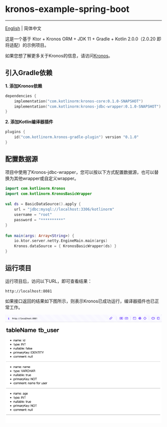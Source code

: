 # kronos-example-spring-boot

-------------------------

[English](https://github.com/Kronos-orm/kronos-example-ktor/blob/main/README.md) | 简体中文

这是一个基于 Ktor + Kronos ORM + JDK 11 + Gradle + Kotlin 2.0.0（2.0.20 即将适配）的示例项目。

如果您想了解更多关于Kronos的信息，请访问[Kronos](https://www.kotlinorm.com/)。

## 引入Gradle依赖

**1. 添加Kronos依赖**

```kts
dependencies {
    implementation("com.kotlinorm:kronos-core:0.1.0-SNAPSHOT")
    implementation("com.kotlinorm:kronos-jdbc-wrapper:0.1.0-SNAPSHOT")
}
```

**2. 添加Kotlin编译器插件**

```kts
plugins {
    id("com.kotlinorm.kronos-gradle-plugin") version "0.1.0"
}
```

## 配置数据源

项目中使用了Kronos-jdbc-wrapper，您可以按以下方式配置数据源，也可以替换为其他wrapper或自定义wrapper。

```kotlin
import com.kotlinorm.Kronos
import com.kotlinorm.KronosBasicWrapper

val ds = BasicDataSource().apply {
    url = "jdbc:mysql://localhost:3306/kotlinorm"
    username = "root"
    password = "**********"
}

fun main(args: Array<String>) {
    io.ktor.server.netty.EngineMain.main(args)
    Kronos.dataSource = { KronosBasicWrapper(ds) }
}
```

## 运行项目

运行项目后，访问以下URL，即可查看结果：

```
http://localhost:8081
```

如果接口返回的结果如下图所示，则表示Kronos已成功运行，编译器插件也已正常工作。

![screen](https://github.com/Kronos-orm/kronos-example-ktor/blob/main/screenshot/img.png?raw=true)
